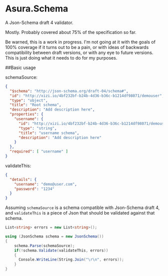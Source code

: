 # Asura.Schema
A Json-Schema draft 4 validator.

Mostly. Probably covered about 75% of the specification so far.

Be warned, this is a work in progress. I'm not going at it with the goals of 100% coverage if it turns out to be a pain,
or with ideas of backwards compatibility between draft versions, or with any eye to future versions. This is just doing
what it needs to do for my purposes.

##Basic usage


schemaSource:
```json
{
  "$schema": "http://json-schema.org/draft-04/schema#",
  "id": "http://xizi.io/4bf232bf-b24b-4d36-b36c-b1214df98071/demouser",
  "type": "object",
  "title": "Root schema",
  "description": "Add description here",
  "properties": {
    "username": {
      "id": "http://xizi.io/4bf232bf-b24b-4d36-b36c-b1214df98071/demouser/username",
      "type": "string",
      "title": "username schema",
      "description": "Add description here"
    }
  },
  "required": [ "username" ]
}
```

validateThis:
```json
{
  "details": {
    "username": "demo@user.com",
    "password": "1234"
  }
}
```
Assuming `schemaSource` is a schema compatible with Json-Schema draft 4, and `validateThis` is a piece of Json that should be validated against that schema.

```C#
List<string> errors = new List<string>();

using (JsonSchema schema = new JsonSchema())
{
	schema.Parse(schemaSource);
	if(!schema.Validate(validateThis, errors))
	{
	  Console.WriteLine(String.Join("\r\n", errors));
	}
}
```
